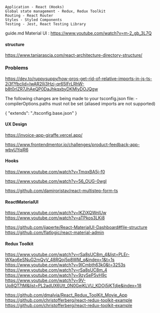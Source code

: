     Application - React (Hooks)
    Global state management - Redux, Redux Toolkit
    Routing - React Router
    Styles - Styled Components
    Testing - Jest, React Testing Library

guide.md
Material UI : https://www.youtube.com/watch?v=m-2_gb_3L7Q

#### structure

https://www.taniarascia.com/react-architecture-directory-structure/

### Problems

https://dev.to/ruppysuppy/how-pros-get-rid-of-relative-imports-in-js-ts-2i3f?fbclid=IwAR2lIi3Hzj-qr65lFrLRhW-b8t0rIZR7JhAeQP0DaJhkqxbyDKMIyDOJQgw

The following changes are being made to your tsconfig.json file: - compilerOptions.paths must not be set (aliased imports are not supported)

{
"extends": "./tsconfig.base.json"
}

#### UX Design

https://invoice-app-giraffe.vercel.app/

https://www.frontendmentor.io/challenges/product-feedback-app-wbvUYqjR6

#### Hooks

https://www.youtube.com/watch?v=TmqxBA5j-f0

https://www.youtube.com/watch?v=56_OUG-0wgI

https://github.com/damirpristav/react-multistep-form-ts

#### ReactMaterialUI

https://www.youtube.com/watch?v=lKZiXQWnlUw
https://www.youtube.com/watch?v=aTPkos3LKi8

https://github.com/jiaperte/React-MaterialUI-Dashboard#file-structure
https://github.com/flatlogic/react-material-admin

#### Redux Toolkit

https://www.youtube.com/watch?v=rSa8sUC8m_4&list=PLEr-WXao6eSNuG2mQyV_48RQoj5p8WM_q&index=1&t=1s
https://www.youtube.com/watch?v=9lCmbth63k0&t=3253s
https://www.youtube.com/watch?v=rSa8sUC8m_4
https://www.youtube.com/watch?v=9zySeP5vH9c
https://www.youtube.com/watch?v=9V-Up8QT7tM&list=PL2adUX6Utt_0N0GejKLVU_KDOj5jKTdje&index=18

https://github.com/dmalvia/React_Redux_ToolKit_Movie_App
https://github.com/christofferberg/react-redux-toolkit-example
https://github.com/christofferberg/react-redux-toolkit-example
